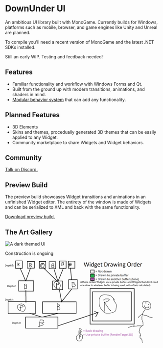 # DownUnder UI
An ambitious UI library built with MonoGame. Currently builds for Windows, platforms such as mobile, browser, and game engines like Unity and Unreal are planned.

To compile you'll need a recent version of MonoGame and the latest .NET SDKs installed.

Still an early WIP. Testing and feedback needed!

## Features
 - Familiar functionality and workflow with Windows Forms and Qt.
 - Built from the ground up with modern transitions, animations, and shaders in mind.
 - [Modular behavior system](https://github.com/jamieyello/DownUnder-UI/wiki/UI.Widget) that can add any functionality.

## Planned Features
 - 3D Elements
 - Skins and themes, procedually generated 3D themes that can be easily applied to any Widget.
 - Community marketplace to share Widgets and Widget behaviors.

## Community

[Talk on Discord.](https://discord.gg/bEZPvQE)

## Preview Build
The preview build showcases Widget transitions and animations in an unfinished Widget editor. The entirety of the window is made of Widgets and can be serialized to XML and back with the same functionality.

[Download preview build.](/DownUnder/Preview.zip)

## The Art Gallery
![A dark themed UI](/Images/good_ui8.gif)

Construction is ongoing

![wtf](/Images/better_diagram.gif)
